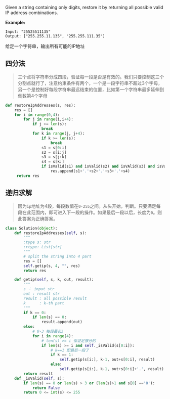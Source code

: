 Given a string containing only digits, restore it by returning all possible valid IP address combinations.

**Example:**

```
Input: "25525511135"
Output: ["255.255.11.135", "255.255.111.35"]
```

给定一个字符串，输出所有可能的IP地址

## 四分法

> 三个点将字符串分成四段，验证每一段是否是有效的。我们只要控制这三个分割点就行了，注意约束条件有两个，一个是一段字符串不超过3个字母，另一个是控制好每段字符串最远结束的位置，比如第一个字符串最多延伸到倒数第4个字母

```python
def restoreIpAddresses(s, res):
    res = []
    for i in range(0,4):
        for j in range(i,i+4):
            if j >= len(s):
                break
            for k in range(j, j+4):
                if k >= len(s):
                    break
                s1 = s[0:i]
                s2 = s[i:j]
                s3 = s[j:k]
                s4 = s[k:]
                if isValid(s1) and isValid(s2) and isVAlid(s3) and isValid(s4):
                    res.append(s1+'.'+s2+'.'+s3+'.'+s4)
     return res
```



## 递归求解

> 因为`ip`地址为4段，每段数值在`0-255`之间。从头开始，判断。只要满足每段在此范围内，即可进入下一段的操作。如果最后一段以后，长度为`0`。则此答案为正确答案。

```python
class Solution(object):
    def restoreIpAddresses(self, s):
        """
        :type s: str
        :rtype: List[str]
        """
        # split the string into 4 part
        res = []
        self.getip(s, 4, "", res)
        return res

    def getip(self, s, k, out, result):
        """
        s ： input str
        out : result str
        result : all possible result
        k      : k-th part
        """
        if k == 0:
            if len(s) == 0:
                result.append(out)
        else:
            # 0-3 每段最长3
            for i in range(4):
                # len(s) >= i 保证足够分的
                if len(s) >= i and self._isValid(s[0:i]):
                    # k==1 即最后一段了
                    if k == 1:
                        self.getip(s[i:], k-1, out+s[0:i], result)
                    else:
                        self.getip(s[i:], k-1, out+s[0:i]+'.', result)
        return result
    def _isValid(self, s):
        if len(s) == 0 or len(s) > 3 or (len(s)>1 and s[0] =='0'):
            return False
        return 0 <= int(s) <= 255
```



